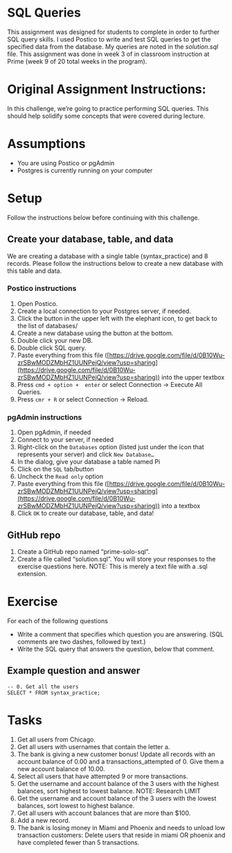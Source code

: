 # SQL Queries
This assignment was designed for students to complete in order to further SQL query skills.  I used Postico to write and 
test SQL queries to get the specified data from the database.  My queries are noted in the *solution.sql* file.  This assignment
was done in week 3 of in classroom instruction at Prime (week 9 of 20 total weeks in the program).  




# Original Assignment Instructions:
In this challenge, we’re going to practice performing SQL queries. This should help solidify some concepts that were covered during lecture.

# Assumptions

* You are using Postico or pgAdmin
* Postgres is currently running on your computer

# Setup
Follow the instructions below before continuing with this challenge.

## Create your database, table, and data

We are creating a database with a single table (syntax_practice) and 8 records. Please follow the instructions below to create a new database with this table and data.

### Postico instructions

1. Open Postico.
2. Create a local connection to your Postgres server, if needed.
3. Click the button in the upper left with the elephant icon, to get back to the list of databases/
4. Create a new database using the button at the bottom.
5. Double click your new DB.
6. Double click SQL query.
7. Paste everything from this file ([https://drive.google.com/file/d/0B10Wu-zrSBwMODZMbHZ1UUNPejQ/view?usp=sharing](https://drive.google.com/file/d/0B10Wu-zrSBwMODZMbHZ1UUNPejQ/view?usp=sharing)) into the upper textbox
8. Press `cmd + option +  enter` or select Connection -> Execute All Queries.
9. Press `cmr + R` or select Connection -> Reload.

### pgAdmin instructions
1. Open pgAdmin, if needed
2. Connect to your server, if needed
3. Right-click on the `Databases` option (listed just under the icon that represents your server) and click `New Database…`
4. In the dialog, give your database a table named Pi
5. Click on the `SQL` tab/button
6. Uncheck the `Read only` option
7. Paste everything from this file ([https://drive.google.com/file/d/0B10Wu-zrSBwMODZMbHZ1UUNPejQ/view?usp=sharing](https://drive.google.com/file/d/0B10Wu-zrSBwMODZMbHZ1UUNPejQ/view?usp=sharing)) into a textbox
8. Click `OK` to create our database, table, and data!

## GitHub repo
1. Create a GitHub repo named “prime-solo-sql”. 
2. Create a file called “solution.sql”. You will store your responses to the exercise questions here. NOTE: This is merely a text file with a .sql extension.

# Exercise

For each of the following questions

* Write a comment that specifies which question you are answering. (SQL comments are two dashes, followed by text.)
* Write the SQL query that answers the question, below that comment.

## Example question and answer
```
-- 0. Get all the users
SELECT * FROM syntax_practice;
```

# Tasks
1. Get all users from Chicago.
2. Get all users with usernames that contain the letter a.
3. The bank is giving a new customer bonus! Update all records with an account balance of 0.00 and a transactions_attempted of 0. Give them a new account balance of 10.00.
4. Select all users that have attempted 9 or more transactions.
5. Get the username and account balance of the 3 users with the highest balances, sort highest to lowest balance. NOTE: Research LIMIT
6. Get the username and account balance of the 3 users with the lowest balances, sort lowest to highest balance.
7. Get all users with account balances that are more than $100.
8. Add a new record.
9. The bank is losing money in Miami and Phoenix and needs to unload low transaction customers: Delete users that reside in miami OR phoenix and have completed fewer than 5 transactions.
